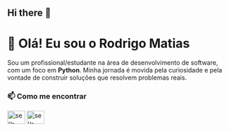 ## Hi there 👋

# 👋 Olá! Eu sou o Rodrigo Matias

Sou um profissional/estudante na área de desenvolvimento de software, com um foco em **Python**. Minha jornada é movida pela curiosidade e pela vontade de construir soluções que resolvem problemas reais. 


### 📫 Como me encontrar

<p align="left">
<a href="https://linkedin.com/in/-rodrigomatias/" target="blank"><img align="center" src="https://raw.githubusercontent.com/rahuldkjain/github-profile-readme-generator/master/src/images/icons/Social/linked-in-alt.svg" alt="seu-usuario-linkedin" height="30" width="40" /></a>
<a href="mailto:rodrigo.matias016@gmail.com" target="blank"><img align="center" src="https://upload.wikimedia.org/wikipedia/commons/7/7e/Gmail_icon_%282020%29.svg" alt="seu-email" height="30" width="40" /></a>
</p><!--
**rodrigomatias016/rodrigomatias016** is a ✨ _special_ ✨ repository because its `README.md` (this file) appears on your GitHub profile.

Here are some ideas to get you started:

- 🔭 I’m currently working on ...
- 🌱 I’m currently learning ...
- 👯 I’m looking to collaborate on ...
- 🤔 I’m looking for help with ...
- 💬 Ask me about ...
- 📫 How to reach me: ...
- 😄 Pronouns: ...
- ⚡ Fun fact: ...
-->

